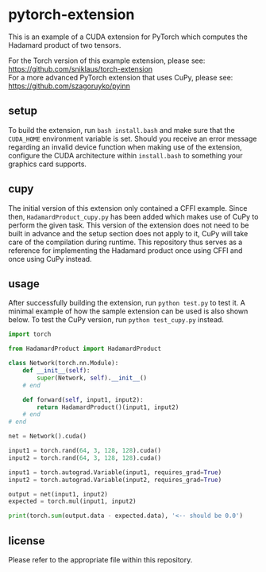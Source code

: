 # pytorch-extension
This is an example of a CUDA extension for PyTorch which computes the Hadamard product of two tensors.

For the Torch version of this example extension, please see: https://github.com/sniklaus/torch-extension
<br />
For a more advanced PyTorch extension that uses CuPy, please see: https://github.com/szagoruyko/pyinn

## setup
To build the extension, run `bash install.bash` and make sure that the `CUDA_HOME` environment variable is set. Should you receive an error message regarding an invalid device function when making use of the extension, configure the CUDA architecture within `install.bash` to something your graphics card supports.

## cupy
The initial version of this extension only contained a CFFI example. Since then, `HadamardProduct_cupy.py` has been added which makes use of CuPy to perform the given task. This version of the extension does not need to be built in advance and the setup section does not apply to it, CuPy will take care of the compilation during runtime. This repository thus serves as a reference for implementing the Hadamard product once using CFFI and once using CuPy instead.

## usage
After successfully building the extension, run `python test.py` to test it. A minimal example of how the sample extension can be used is also shown below. To test the CuPy version, run `python test_cupy.py` instead.

```python
import torch

from HadamardProduct import HadamardProduct

class Network(torch.nn.Module):
	def __init__(self):
		super(Network, self).__init__()
	# end

	def forward(self, input1, input2):
		return HadamardProduct()(input1, input2)
	# end
# end

net = Network().cuda()

input1 = torch.rand(64, 3, 128, 128).cuda()
input2 = torch.rand(64, 3, 128, 128).cuda()

input1 = torch.autograd.Variable(input1, requires_grad=True)
input2 = torch.autograd.Variable(input2, requires_grad=True)

output = net(input1, input2)
expected = torch.mul(input1, input2)

print(torch.sum(output.data - expected.data), '<-- should be 0.0')
```

## license
Please refer to the appropriate file within this repository.